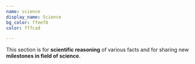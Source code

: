 ```yaml
---
name: science
display_name: Science
bg_color: ffeef8
color: ff7cad

---
```

This section is for **scientific reasoning** of various facts and for sharing new **milestones in field of science**. 